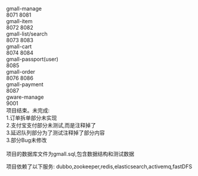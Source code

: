 gmall-manage<br>
8071 8081<br>
gmall-item<br>
8072 8082<br>
gmall-list/search<br>
8073 8083<br>
gmall-cart<br>
8074 8084<br>
gmall-passport(user)<br>
8085<br>
gmall-order<br>
8076 8086<br>
gmall-payment<br>
8087<br>
gware-manage<br>
9001<br>
项目结束。未完成:<br>
1.订单拆单部分未实现<br>
2.支付宝支付部分未测试,而是注释掉了<br>
3.延迟队列部分为了测试注释掉了部分内容<br>
3.部分Bug未修改<br>
<br>
项目的数据库文件为gmall.sql,包含数据结构和测试数据<br>

项目依赖了以下服务:
dubbo,zookeeper,redis,elasticsearch,activemq,fastDFS


